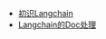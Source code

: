 - [初识Langchain](otherDocuments/初入Langchain.md)
- [Langchain的Doc处理](otherDocuments/langchain对doc的处理.md)